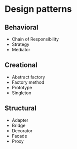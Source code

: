 # Design patterns

## Behavioral
* Chain of Responsibility
* Strategy
* Mediator

## Creational
* Abstract factory
* Factory method
* Prototype
* Singleton

## Structural
* Adapter
* Bridge
* Decorator
* Facade
* Proxy